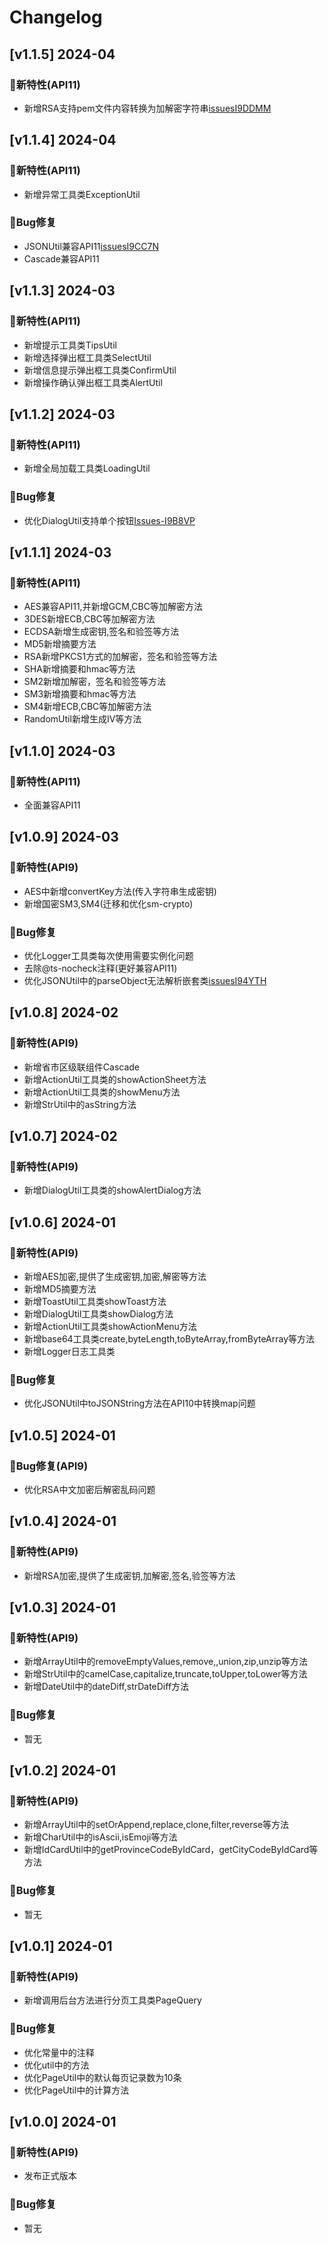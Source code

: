 # Changelog

## [v1.1.5] 2024-04

### 🐣新特性(API11)

* 新增RSA支持pem文件内容转换为加解密字符串[issuesI9DDMM](https://gitee.com/yunkss/ef-tool/issues/I9DDMM)

## [v1.1.4] 2024-04

### 🐣新特性(API11)

* 新增异常工具类ExceptionUtil

### 🐞Bug修复

* JSONUtil兼容API11[issuesI9CC7N](https://gitee.com/yunkss/ef-tool/issues/I9CC7N)
* Cascade兼容API11

## [v1.1.3] 2024-03

### 🐣新特性(API11)

* 新增提示工具类TipsUtil
* 新增选择弹出框工具类SelectUtil
* 新增信息提示弹出框工具类ConfirmUtil
* 新增操作确认弹出框工具类AlertUtil

## [v1.1.2] 2024-03

### 🐣新特性(API11)

* 新增全局加载工具类LoadingUtil

### 🐞Bug修复

* 优化DialogUtil支持单个按钮[Issues-I9B8VP](https://gitee.com/yunkss/ef-tool/issues/I9B8VP)

## [v1.1.1] 2024-03

### 🐣新特性(API11)

* AES兼容API11,并新增GCM,CBC等加解密方法
* 3DES新增ECB,CBC等加解密方法
* ECDSA新增生成密钥,签名和验签等方法
* MD5新增摘要方法
* RSA新增PKCS1方式的加解密，签名和验签等方法
* SHA新增摘要和hmac等方法
* SM2新增加解密，签名和验签等方法
* SM3新增摘要和hmac等方法
* SM4新增ECB,CBC等加解密方法
* RandomUtil新增生成IV等方法

## [v1.1.0] 2024-03

### 🐣新特性(API11)

* 全面兼容API11

## [v1.0.9] 2024-03

### 🐣新特性(API9)

* AES中新增convertKey方法(传入字符串生成密钥)
* 新增国密SM3,SM4(迁移和优化sm-crypto)

### 🐞Bug修复

* 优化Logger工具类每次使用需要实例化问题
* 去除@ts-nocheck注释(更好兼容API11)
* 优化JSONUtil中的parseObject无法解析嵌套类[issuesI94YTH](https://gitee.com/yunkss/ef-tool/issues/I94YTH)

## [v1.0.8] 2024-02

### 🐣新特性(API9)

* 新增省市区级联组件Cascade
* 新增ActionUtil工具类的showActionSheet方法
* 新增ActionUtil工具类的showMenu方法
* 新增StrUtil中的asString方法

## [v1.0.7] 2024-02

### 🐣新特性(API9)

* 新增DialogUtil工具类的showAlertDialog方法

## [v1.0.6] 2024-01

### 🐣新特性(API9)

* 新增AES加密,提供了生成密钥,加密,解密等方法
* 新增MD5摘要方法
* 新增ToastUtil工具类showToast方法
* 新增DialogUtil工具类showDialog方法
* 新增ActionUtil工具类showActionMenu方法
* 新增base64工具类create,byteLength,toByteArray,fromByteArray等方法
* 新增Logger日志工具类

### 🐞Bug修复

* 优化JSONUtil中toJSONString方法在API10中转换map问题

## [v1.0.5] 2024-01

### 🐞Bug修复(API9)

* 优化RSA中文加密后解密乱码问题

## [v1.0.4] 2024-01

### 🐣新特性(API9)

* 新增RSA加密,提供了生成密钥,加解密,签名,验签等方法

## [v1.0.3] 2024-01

### 🐣新特性(API9)

* 新增ArrayUtil中的removeEmptyValues,remove,,union,zip,unzip等方法
* 新增StrUtil中的camelCase,capitalize,truncate,toUpper,toLower等方法
* 新增DateUtil中的dateDiff,strDateDiff方法

### 🐞Bug修复

* 暂无

## [v1.0.2] 2024-01

### 🐣新特性(API9)

* 新增ArrayUtil中的setOrAppend,replace,clone,filter,reverse等方法
* 新增CharUtil中的isAscii,isEmoji等方法
* 新增IdCardUtil中的getProvinceCodeByIdCard，getCityCodeByIdCard等方法

### 🐞Bug修复

* 暂无

## [v1.0.1] 2024-01

### 🐣新特性(API9)

* 新增调用后台方法进行分页工具类PageQuery

### 🐞Bug修复

* 优化常量中的注释
* 优化util中的方法
* 优化PageUtil中的默认每页记录数为10条
* 优化PageUtil中的计算方法

## [v1.0.0] 2024-01

### 🐣新特性(API9)

* 发布正式版本

### 🐞Bug修复

* 暂无